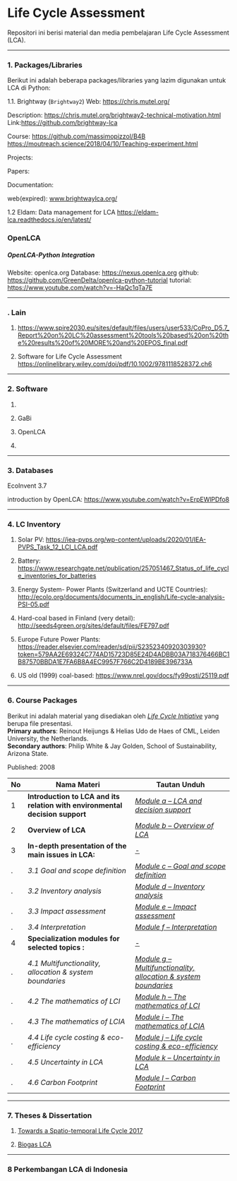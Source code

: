 # __Life Cycle Assessment__

Repositori ini berisi material dan media pembelajaran Life Cycle Assessment (LCA). 

------------------------
### __1. Packages/Libraries__
Berikut ini adalah beberapa packages/libraries yang lazim digunakan untuk LCA di Python:  

1.1. Brightway (`Brightway2`) Web: https://chris.mutel.org/

Description: https://chris.mutel.org/brightway2-technical-motivation.html
Link:https://github.com/brightway-lca

Course: https://github.com/massimopizzol/B4B
https://moutreach.science/2018/04/10/Teaching-experiment.html

Projects:

Papers:


Documentation:

web(expired): www.brightwaylca.org/

1.2 Eldam: Data management for LCA
https://eldam-lca.readthedocs.io/en/latest/


### OpenLCA


##### OpenLCA-Python Integration
Website: openlca.org
Database: https://nexus.openlca.org
github: https://github.com/GreenDelta/openlca-python-tutorial
tutorial: https://www.youtube.com/watch?v=-HaQc1qTa7E


------------------------
### __. Lain__

1. https://www.spire2030.eu/sites/default/files/users/user533/CoPro_D5.7_Report%20on%20LC%20assessment%20tools%20based%20on%20the%20results%20of%20MORE%20and%20EPOS_final.pdf

2. Software for Life Cycle Assessment  https://onlinelibrary.wiley.com/doi/pdf/10.1002/9781118528372.ch6


------------------------
### __2. Software__
1. 

2. GaBi

3. OpenLCA

4.

------------------------
### __3. Databases__

EcoInvent 3.7

introduction by OpenLCA: https://www.youtube.com/watch?v=ErpEWlPDfo8



------------------------
### __4. LC Inventory__


1. Solar PV: https://iea-pvps.org/wp-content/uploads/2020/01/IEA-PVPS_Task_12_LCI_LCA.pdf

2. Battery: https://www.researchgate.net/publication/257051467_Status_of_life_cycle_inventories_for_batteries

3. Energy System- Power Plants (Switzerland and UCTE Countries): http://ecolo.org/documents/documents_in_english/Life-cycle-analysis-PSI-05.pdf

4. Hard-coal based in Finland (very detail): http://seeds4green.org/sites/default/files/FE797.pdf

5. Europe Future Power Plants: https://reader.elsevier.com/reader/sd/pii/S2352340920303930?token=579AA2E69324C774AD15723D85E24D4ADBB03A718376466BC1B87570BBDA1E7FA6B8A4EC9957F766C2D4189BE396733A

6. US old (1999) coal-based: https://www.nrel.gov/docs/fy99osti/25119.pdf





------------------------
### __6. Course Packages__

Berikut ini adalah material yang disediakan oleh [_Life Cycle Initiative_](https://www.lifecycleinitiative.org/resources/training/lca-life-cycle-assessment-training-kit-material/) yang berupa file presentasi.</br>
__Primary authors__: Reinout Heijungs & Helias Udo de Haes of CML, Leiden University, the Netherlands.</br>
__Secondary authors__: Philip White & Jay Golden, School of Sustainability, Arizona State.

Published: 2008 

|No | Nama Materi | Tautan Unduh |
---| ----------- | ------------ |
1 | __Introduction to LCA and its relation with environmental decision support__ | [_Module a – LCA and decision support_](https://docs.google.com/file/d/0B9L3YB0W_5cQaWRkdWQzcUIzVWM/edit?usp=sharing) |
2 | __Overview of LCA__ | [_Module b – Overview of LCA_](https://www.lifecycleinitiative.org/wp-content/uploads/2013/06/Module-b-Overview-of-LCA.pdf) |
3 | __In-depth presentation of the main issues in LCA:__ | [-]() |
| . | _3.1 Goal and scope definition_ | [_Module c – Goal and scope definition_](https://www.lifecycleinitiative.org/wp-content/uploads/2013/06/Module-c-Goal-and-scope-definition.pdf) |
| . | _3.2 Inventory analysis_ | [_Module d – Inventory analysis_](https://www.lifecycleinitiative.org/wp-content/uploads/2013/06/Module-d-Inventory-analysis.pdf) | 
| .| _3.3 Impact assessment_ | [_Module e – Impact assessment_](https://www.lifecycleinitiative.org/wp-content/uploads/2013/06/Module-e-Impact-assessment.pdf) |
| . | _3.4 Interpretation_ | [_Module f – Interpretation_](https://www.lifecycleinitiative.org/wp-content/uploads/2013/06/Module-f-Interpretation.pdf) |
4 | __Specialization modules for selected topics :__ | [-]() |
| . | _4.1 Multifunctionality, allocation & system boundaries_ | [_Module g – Multifunctionality, allocation & system boundaries_](https://www.lifecycleinitiative.org/wp-content/uploads/2013/06/Module-g-Multifunctionality-allocation-system-boundaries.pdf) |
| . | _4.2 The mathematics of LCI_ | [_Module h – The mathematics of LCI_](https://www.lifecycleinitiative.org/wp-content/uploads/2013/06/Module-h-The-mathematics-of-LCI.pdf) |
| . | _4.3 The mathematics of LCIA_ | [_Module i – The mathematics of LCIA_](https://www.lifecycleinitiative.org/wp-content/uploads/2013/06/Module-i-The-mathematics-of-LCIA.pdf) |
| . | _4.4 Life cycle costing & eco-efficiency_ | [_Module j – Life cycle costing & eco-efficiency_](https://www.lifecycleinitiative.org/wp-content/uploads/2013/06/Module-j-The-Life-Cycle-costing-eco-efficiency.pdf) |
| . | _4.5 Uncertainty in LCA_ | [_Module k – Uncertainty in LCA_](https://www.lifecycleinitiative.org/wp-content/uploads/2013/06/Module-k-Uncertainty-in-LCA.pdf) |
| . | _4.6 Carbon Footprint_ | [_Module l – Carbon Footprint_](https://www.lifecycleinitiative.org/wp-content/uploads/2013/06/Module-l-Carbon-Footprint.pdf) |

------------------------
### __7. Theses & Dissertation__

1. [Towards a Spatio-temporal Life Cycle 2017](https://ore.exeter.ac.uk/repository/bitstream/handle/10871/31977/MaierM.pdf?sequence=1)

2. [Biogas LCA](https://depositonce.tu-berlin.de/bitstream/11303/9132/10/arzate_salgado_juanantonio.pdf)

------------------------
### __8 Perkembangan LCA di Indonesia__


